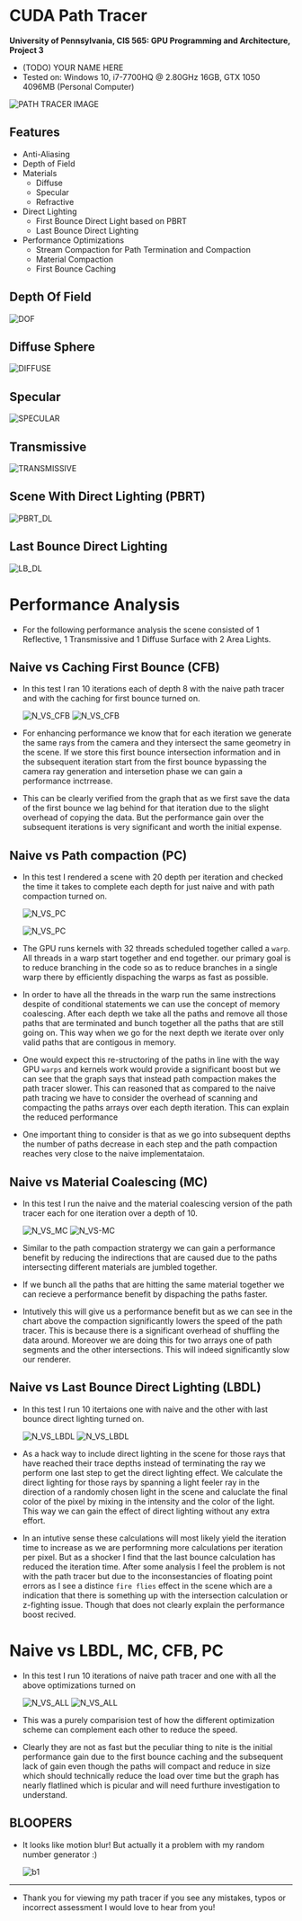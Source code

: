 CUDA Path Tracer
================

**University of Pennsylvania, CIS 565: GPU Programming and Architecture, Project 3**

* (TODO) YOUR NAME HERE
* Tested on: Windows 10, i7-7700HQ @ 2.80GHz 16GB, GTX 1050 4096MB (Personal Computer)

![PATH TRACER IMAGE](img/Renders/FRONT.png)

## Features

* Anti-Aliasing
* Depth of Field
* Materials
     * Diffuse
     * Specular
     * Refractive
* Direct Lighting
    * First Bounce Direct Light based on PBRT
    * Last Bounce Direct Lighting
* Performance Optimizations
    * Stream Compaction for Path Termination and Compaction
    * Material Compaction
    * First Bounce Caching

## Depth Of Field

![DOF](img/Renders/DOF.png)

## Diffuse Sphere

![DIFFUSE](img/Renders/DIFFUSE.png)

## Specular

![SPECULAR](img/Renders/SPECULAR.png)

## Transmissive

![TRANSMISSIVE](img/Renders/TRANSMISSIVE.png)

## Scene With Direct Lighting (PBRT)

![PBRT_DL](img/Renders/DLPBRT.png)

## Last Bounce Direct Lighting

![LB_DL](img/Renders/DLLB.png)

Performance Analysis
===================

* For the following performance analysis the scene consisted of 1 Reflective, 1 Transmissive and 1 Diffuse Surface with 2 Area Lights.

## Naive vs Caching First Bounce (CFB)

* In this test I ran 10 iterations each of depth 8 with the naive path tracer and with the caching for first bounce turned on. 

    ![N_VS_CFB](img/charts/N_VS_CFB.png) ![N_VS_CFB](img/tables/N_VS_CFB.PNG)

* For enhancing performance we know that for each iteration we generate the same rays from the camera and they intersect the same geometry in the scene. If we store this first bounce intersection information and in the subsequent iteration start from the first bounce bypassing the camera ray generation and intersetion phase we can gain a performance inctrrease. 

* This can be clearly verified from the graph that as we first save the data of the first bounce we lag behind for that iteration due to the slight overhead of copying the data. But the performance gain over the subsequent iterations is very significant and worth the initial expense.

## Naive vs Path compaction (PC)

* In this test I rendered a scene with 20 depth per iteration and checked the time it takes to complete each depth for just naive and with path compaction turned on.

    ![N_VS_PC](img/charts/N_VS_PC.png) 
    
    ![N_VS_PC](img/tables/N_VS_PC.PNG)

* The GPU runs kernels with 32 threads scheduled together called a `warp`. All threads in a warp start together and end together. our primary goal is to reduce branching in the code so as to reduce branches in a single warp there by efficiently dispaching the warps as fast as possible.

* In order to have all the threads in the warp run the same instrections despite of conditional statements we can use the concept of memory coalescing. After each depth we take all the paths and remove all those paths that are terminated and bunch together all the paths that are still going on. This way when we go for the next depth we iterate over only valid paths that are contigous in memory.

* One would expect this re-structoring of the paths in line with the way GPU `warps` and kernels work would provide a significant boost but we can see that the graph says that instead path compaction makes the path tracer slower. This can reasoned that as compared to the naive path tracing we have to consider the overhead of scanning and compacting the paths arrays over each depth iteration. This can explain the reduced performance

* One important thing to consider is that as we go into subsequent depths the number of paths decrease in each step and the path compaction reaches very close to the naive implementataion.

## Naive vs Material Coalescing (MC)

* In this test I run the naive and the material coalescing version of the path tracer each for one iteration over a depth of 10.

    ![N_VS_MC](img/charts/N_VS_MC.png)
    ![N_VS-MC](img/tables/N_VS_MC.PNG)

* Similar to the path compaction stratergy we can gain a performance benefit by reducing the indirections that are caused due to the paths intersecting different materials are jumbled together.

* If we bunch all the paths that are hitting the same material together we can recieve a performance benefit by dispaching the paths faster.

* Intutively this will give us a performance benefit but as we can see in the chart above the compaction significantly lowers the speed of the path tracer. This is because there is a significant overhead of shuffling the data around. Moreover we are doing this for two arrays one of path segments and the other intersections. This will indeed significantly slow our renderer. 

## Naive vs Last Bounce Direct Lighting (LBDL)

* In this test I run 10 itertaions one with naive and the other with last bounce direct lighting turned on.

    ![N_VS_LBDL](img/charts/N_VS_LBDL.png) ![N_VS_LBDL](img/tables/N_VS_LBDL.PNG)

* As a hack way to include direct lighting in the scene for those rays that have reached their trace depths instead of terminating the ray we perform one last step to get the direct lighting effect. We calculate the direct lighting for those rays by spanning a light feeler ray in the direction of a randomly chosen light in the scene and caluclate the final color of the pixel by mixing in the intensity and the color of the light. This way we can gain the effect of direct lighting without any extra effort.  
 
* In an intutive sense these calculations will most likely yield the iteration time to increase as we are performning more calculations per iteration per pixel. But as a shocker I find that the last bounce calculation has reduced the iteration time. After some analysis I feel the problem is not with the path tracer but due to the inconsestancies of floating point errors as I see a distince `fire flies` effect in the scene which are a indication that there is something up with the intersection calculation or z-fighting issue. Though that does not clearly explain the performance boost recived.

# Naive vs LBDL, MC, CFB, PC

* In this test I run 10 iterations of naive path tracer and one with all the above optimizations turned on

    ![N_VS_ALL](img/charts/N_VS_ALL.png) 
    ![N_VS_ALL](img/tables/N_VS_ALL.PNG)

* This was a purely comparision test of how the different optimization scheme can complement each other to reduce the speed.

* Clearly they are not as fast but the peculiar thing to nite is the initial performance gain due to the first bounce caching and the subsequent lack of gain even though the paths will compact and reduce in size which should technically reduce the load over time but the graph has nearly flatlined which is picular and will need furthure investigation to understand.

## BLOOPERS

* It looks like motion blur! But actually it a problem with my random number generator :)

    ![b1](img/Bloopers/MB.png)    

-----------------------
* Thank you for viewing my path tracer if you see any mistakes, typos or incorrect assessment I would love to hear from you!